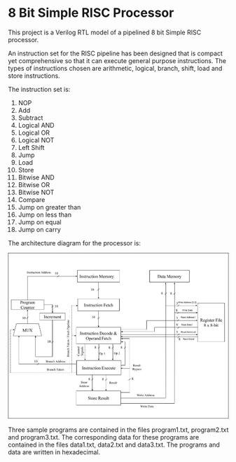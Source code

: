 # 8 Bit Simple RISC Processor

This project is a Verilog RTL model of a pipelined 8 bit Simple RISC processor. 

An instruction set for the RISC pipeline has been designed that is compact yet comprehensive so that it can execute general purpose instructions. The types of instructions chosen are arithmetic, logical, branch, shift, load and store instructions. 

The instruction set is:
1. NOP
2. Add
3. Subtract
4. Logical AND
5. Logical OR
6. Logical NOT
7. Left Shift
8. Jump
9. Load
10. Store
11. Bitwise AND
12. Bitwise OR
13. Bitwise NOT
14. Compare
15. Jump on greater than
16. Jump on less than
17. Jump on equal
18. Jump on carry

The architecture diagram for the processor is:

![Architecture Diagram](images/architecture_diagram.png)

Three sample programs are contained in the files program1.txt, program2.txt and program3.txt. The corresponding data for these programs are contained in the files data1.txt, data2.txt and data3.txt. The programs and data are written in hexadecimal.
